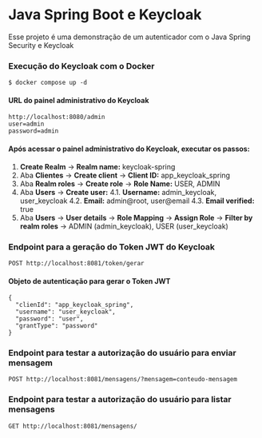 
# Java Spring Boot e Keycloak

Esse projeto é uma demonstração de um autenticador com o Java Spring Security e Keycloak

### Execução do Keycloak com o Docker

    $ docker compose up -d

#### URL do painel administrativo do Keycloak

	http://localhost:8080/admin
	user=admin
	password=admin

#### Após acessar o painel administrativo do Keycloak, executar os passos:

 1. **Create Realm** -> **Realm name:** keycloak-spring
 2. Aba **Clientes** -> **Create client** -> **Client ID:** app_keycloak_spring
 3. Aba **Realm roles** -> **Create role** -> **Role Name:** USER, ADMIN
 4. Aba **Users** -> **Create user:**
	 4.1. **Username:** admin_keycloak, user_keycloak
	 4.2. **Email:** admin@root, user@email
	 4.3. **Email verified:** true
 5. Aba **Users** -> **User details** -> **Role Mapping** -> **Assign Role** -> **Filter by realm roles** -> ADMIN (admin_keycloak), USER (user_keycloak)

### Endpoint para a geração do Token JWT do Keycloak

    POST http://localhost:8081/token/gerar

#### Objeto de autenticação para gerar o Token JWT

    {
      "clienId": "app_keycloak_spring",
      "username": "user_keycloak",
      "password": "user",
      "grantType": "password"
    }
    
### Endpoint para testar a autorização do usuário para enviar mensagem

    POST http://localhost:8081/mensagens/?mensagem=conteudo-mensagem

### Endpoint para testar a autorização do usuário para listar mensagens

    GET http://localhost:8081/mensagens/
